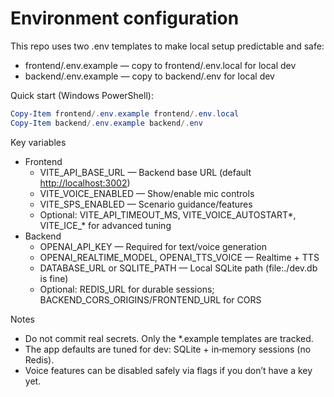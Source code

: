 # Environment configuration

This repo uses two .env templates to make local setup predictable and safe:

- frontend/.env.example — copy to frontend/.env.local for local dev
- backend/.env.example — copy to backend/.env for local dev

Quick start (Windows PowerShell):

```powershell
Copy-Item frontend/.env.example frontend/.env.local
Copy-Item backend/.env.example backend/.env
```

Key variables

- Frontend
  - VITE_API_BASE_URL — Backend base URL (default <http://localhost:3002>)
  - VITE_VOICE_ENABLED — Show/enable mic controls
  - VITE_SPS_ENABLED — Scenario guidance/features
  - Optional: VITE_API_TIMEOUT_MS, VITE_VOICE_AUTOSTART*, VITE_ICE_* for advanced tuning
- Backend
  - OPENAI_API_KEY — Required for text/voice generation
  - OPENAI_REALTIME_MODEL, OPENAI_TTS_VOICE — Realtime + TTS
  - DATABASE_URL or SQLITE_PATH — Local SQLite path (file:./dev.db is fine)
  - Optional: REDIS_URL for durable sessions; BACKEND_CORS_ORIGINS/FRONTEND_URL for CORS

Notes

- Do not commit real secrets. Only the *.example templates are tracked.
- The app defaults are tuned for dev: SQLite + in‑memory sessions (no Redis).
- Voice features can be disabled safely via flags if you don’t have a key yet.
